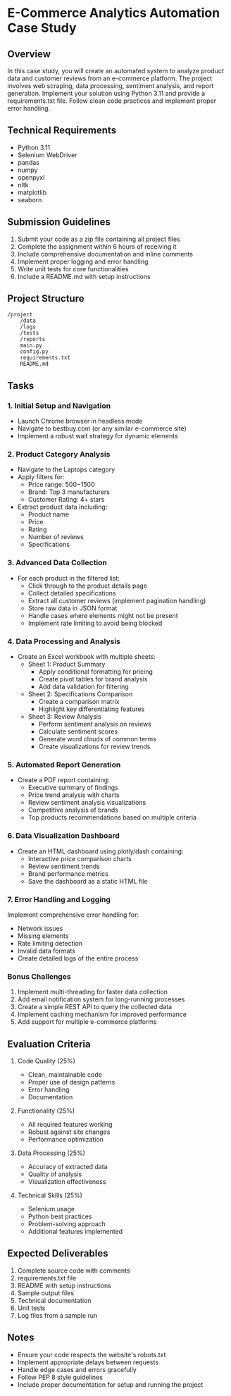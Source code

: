 # E-Commerce Analytics Automation Case Study

## Overview
In this case study, you will create an automated system to analyze product data and customer reviews from an e-commerce platform. The project involves web scraping, data processing, sentiment analysis, and report generation. Implement your solution using Python 3.11 and provide a requirements.txt file. Follow clean code practices and implement proper error handling.

## Technical Requirements
- Python 3.11
- Selenium WebDriver
- pandas
- numpy
- openpyxl
- nltk
- matplotlib
- seaborn

## Submission Guidelines
1. Submit your code as a zip file containing all project files
2. Complete the assignment within 6 hours of receiving it
3. Include comprehensive documentation and inline comments
4. Implement proper logging and error handling
5. Write unit tests for core functionalities
6. Include a README.md with setup instructions

## Project Structure
```
/project
    /data
    /logs
    /tests
    /reports
    main.py
    config.py
    requirements.txt
    README.md
```

## Tasks

### 1. Initial Setup and Navigation
- Launch Chrome browser in headless mode
- Navigate to bestbuy.com (or any similar e-commerce site)
- Implement a robust wait strategy for dynamic elements

### 2. Product Category Analysis
- Navigate to the Laptops category
- Apply filters for:
  - Price range: $500-$1500
  - Brand: Top 3 manufacturers
  - Customer Rating: 4+ stars
- Extract product data including:
  - Product name
  - Price
  - Rating
  - Number of reviews
  - Specifications

### 3. Advanced Data Collection
- For each product in the filtered list:
  - Click through to the product details page
  - Collect detailed specifications
  - Extract all customer reviews (implement pagination handling)
  - Store raw data in JSON format
  - Handle cases where elements might not be present
  - Implement rate limiting to avoid being blocked

### 4. Data Processing and Analysis
- Create an Excel workbook with multiple sheets:
  - Sheet 1: Product Summary
    - Apply conditional formatting for pricing
    - Create pivot tables for brand analysis
    - Add data validation for filtering
  - Sheet 2: Specifications Comparison
    - Create a comparison matrix
    - Highlight key differentiating features
  - Sheet 3: Review Analysis
    - Perform sentiment analysis on reviews
    - Calculate sentiment scores
    - Generate word clouds of common terms
    - Create visualizations for review trends

### 5. Automated Report Generation
- Create a PDF report containing:
  - Executive summary of findings
  - Price trend analysis with charts
  - Review sentiment analysis visualizations
  - Competitive analysis of brands
  - Top products recommendations based on multiple criteria

### 6. Data Visualization Dashboard
- Create an HTML dashboard using plotly/dash containing:
  - Interactive price comparison charts
  - Review sentiment trends
  - Brand performance metrics
  - Save the dashboard as a static HTML file

### 7. Error Handling and Logging
Implement comprehensive error handling for:
- Network issues
- Missing elements
- Rate limiting detection
- Invalid data formats
- Create detailed logs of the entire process

### Bonus Challenges
1. Implement multi-threading for faster data collection
2. Add email notification system for long-running processes
3. Create a simple REST API to query the collected data
4. Implement caching mechanism for improved performance
5. Add support for multiple e-commerce platforms

## Evaluation Criteria
1. Code Quality (25%)
   - Clean, maintainable code
   - Proper use of design patterns
   - Error handling
   - Documentation

2. Functionality (25%)
   - All required features working
   - Robust against site changes
   - Performance optimization

3. Data Processing (25%)
   - Accuracy of extracted data
   - Quality of analysis
   - Visualization effectiveness

4. Technical Skills (25%)
   - Selenium usage
   - Python best practices
   - Problem-solving approach
   - Additional features implemented

## Expected Deliverables
1. Complete source code with comments
2. requirements.txt file
3. README with setup instructions
4. Sample output files
5. Technical documentation
6. Unit tests
7. Log files from a sample run

## Notes
- Ensure your code respects the website's robots.txt
- Implement appropriate delays between requests
- Handle edge cases and errors gracefully
- Follow PEP 8 style guidelines
- Include proper documentation for setup and running the project
